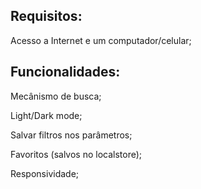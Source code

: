 ## Requisitos: 
Acesso a Internet e um computador/celular;

## Funcionalidades:
Mecânismo de busca;

Light/Dark mode;

Salvar filtros nos parâmetros;

Favoritos (salvos no localstore);

Responsividade;
